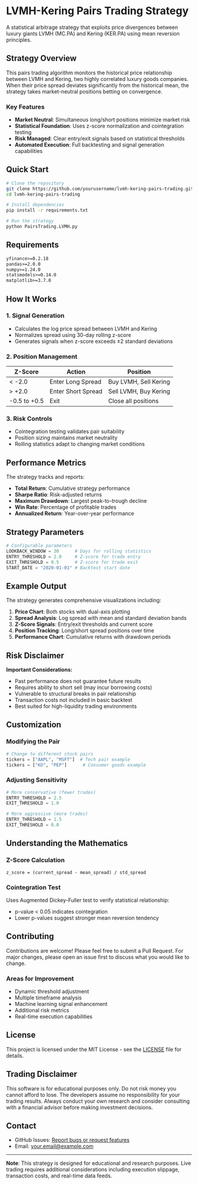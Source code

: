 # LVMH-Kering Pairs Trading Strategy

A statistical arbitrage strategy that exploits price divergences between luxury giants LVMH (MC.PA) and Kering (KER.PA) using mean reversion principles.

## Strategy Overview

This pairs trading algorithm monitors the historical price relationship between LVMH and Kering, two highly correlated luxury goods companies. When their price spread deviates significantly from the historical mean, the strategy takes market-neutral positions betting on convergence.

### Key Features
- **Market Neutral**: Simultaneous long/short positions minimize market risk
- **Statistical Foundation**: Uses z-score normalization and cointegration testing
- **Risk Managed**: Clear entry/exit signals based on statistical thresholds
- **Automated Execution**: Full backtesting and signal generation capabilities

## Quick Start

```bash
# Clone the repository
git clone https://github.com/yourusername/lvmh-kering-pairs-trading.git
cd lvmh-kering-pairs-trading

# Install dependencies
pip install -r requirements.txt

# Run the strategy
python PairsTrading.LVMH.py
```

## Requirements

```txt
yfinance>=0.2.18
pandas>=2.0.0
numpy>=1.24.0
statsmodels>=0.14.0
matplotlib>=3.7.0
```

## How It Works

### 1. **Signal Generation**
- Calculates the log price spread between LVMH and Kering
- Normalizes spread using 30-day rolling z-score
- Generates signals when z-score exceeds ±2 standard deviations

### 2. **Position Management**
| Z-Score | Action | Position |
|---------|--------|----------|
| < -2.0 | Enter Long Spread | Buy LVMH, Sell Kering |
| > +2.0 | Enter Short Spread | Sell LVMH, Buy Kering |
| -0.5 to +0.5 | Exit | Close all positions |

### 3. **Risk Controls**
- Cointegration testing validates pair suitability
- Position sizing maintains market neutrality
- Rolling statistics adapt to changing market conditions

## Performance Metrics

The strategy tracks and reports:
- **Total Return**: Cumulative strategy performance
- **Sharpe Ratio**: Risk-adjusted returns
- **Maximum Drawdown**: Largest peak-to-trough decline
- **Win Rate**: Percentage of profitable trades
- **Annualized Return**: Year-over-year performance

## Strategy Parameters

```python
# Configurable parameters
LOOKBACK_WINDOW = 30      # Days for rolling statistics
ENTRY_THRESHOLD = 2.0     # Z-score for trade entry
EXIT_THRESHOLD = 0.5      # Z-score for trade exit
START_DATE = "2020-01-01" # Backtest start date
```

## Example Output

The strategy generates comprehensive visualizations including:
1. **Price Chart**: Both stocks with dual-axis plotting
2. **Spread Analysis**: Log spread with mean and standard deviation bands
3. **Z-Score Signals**: Entry/exit thresholds and current score
4. **Position Tracking**: Long/short spread positions over time
5. **Performance Chart**: Cumulative returns with drawdown periods

## Risk Disclaimer

**Important Considerations:**
- Past performance does not guarantee future results
- Requires ability to short sell (may incur borrowing costs)
- Vulnerable to structural breaks in pair relationship
- Transaction costs not included in basic backtest
- Best suited for high-liquidity trading environments

## Customization

### Modifying the Pair
```python
# Change to different stock pairs
tickers = ["AAPL", "MSFT"]  # Tech pair example
tickers = ["KO", "PEP"]      # Consumer goods example
```

### Adjusting Sensitivity
```python
# More conservative (fewer trades)
ENTRY_THRESHOLD = 2.5
EXIT_THRESHOLD = 1.0

# More aggressive (more trades)
ENTRY_THRESHOLD = 1.5
EXIT_THRESHOLD = 0.0
```

## Understanding the Mathematics

### Z-Score Calculation
```
z_score = (current_spread - mean_spread) / std_spread
```

### Cointegration Test
Uses Augmented Dickey-Fuller test to verify statistical relationship:
- p-value < 0.05 indicates cointegration
- Lower p-values suggest stronger mean reversion tendency

## Contributing

Contributions are welcome! Please feel free to submit a Pull Request. For major changes, please open an issue first to discuss what you would like to change.

### Areas for Improvement
- Dynamic threshold adjustment
- Multiple timeframe analysis
- Machine learning signal enhancement
- Additional risk metrics
- Real-time execution capabilities

## License

This project is licensed under the MIT License - see the [LICENSE](LICENSE) file for details.

## Trading Disclaimer

This software is for educational purposes only. Do not risk money you cannot afford to lose. The developers assume no responsibility for your trading results. Always conduct your own research and consider consulting with a financial advisor before making investment decisions.

## Contact

- GitHub Issues: [Report bugs or request features](https://github.com/yourusername/lvmh-kering-pairs-trading/issues)
- Email: your.email@example.com

---

**Note**: This strategy is designed for educational and research purposes. Live trading requires additional considerations including execution slippage, transaction costs, and real-time data feeds.
